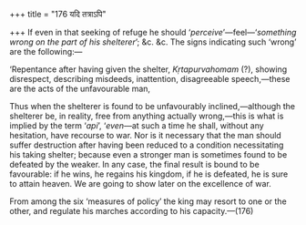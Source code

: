 +++
title = "176 यदि तत्राऽपि"

+++
If even in that seeking of refuge he should
‘*perceive*’—feel—‘*something wrong on the part of his shelterer*’; &c.
&c. The signs indicating such ‘wrong’ are the following:—

‘Repentance after having given the shelter, *Kṛtapurvahomam* (?),
showing disrespect, describing misdeeds, inattention, disagreeable
speech,—these are the acts of the unfavourable man,

Thus when the shelterer is found to be unfavourably inclined,—although
the shelterer be, in reality, free from anything actually wrong,—this is
what is implied by the term ‘*api*’, ‘*even*—at such a time he shall,
without any hesitation, have recourse to war. Nor is it necessary that
the man should suffer destruction after having been reduced to a
condition necessitating his taking shelter; because even a stronger man
is sometimes found to be defeated by the weaker. In any case, the final
result is bound to be favourable: if he wins, he regains his kingdom, if
he is defeated, he is sure to attain heaven. We are going to show later
on the excellence of war.

From among the six ‘measures of policy’ the king may resort to one or
the other, and regulate his marches according to his capacity.—(176)


